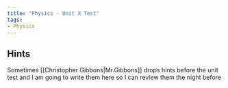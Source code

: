 ```yaml
---
title: "Physics - Unit X Test"
tags:
- Physics
---
```


## Hints

Sometimes [[Christopher Gibbons|Mr.Gibbons]] drops hints before the unit test and I am going to write them here so I can review them the night before


